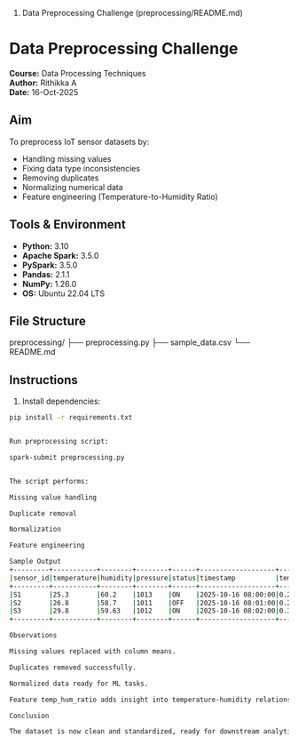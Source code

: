 1. Data Preprocessing Challenge (preprocessing/README.md)
# Data Preprocessing Challenge

**Course:** Data Processing Techniques  
**Author:** Rithikka A  
**Date:** 16-Oct-2025  

## Aim
To preprocess IoT sensor datasets by:
- Handling missing values
- Fixing data type inconsistencies
- Removing duplicates
- Normalizing numerical data
- Feature engineering (Temperature-to-Humidity Ratio)

## Tools & Environment
- **Python:** 3.10
- **Apache Spark:** 3.5.0
- **PySpark:** 3.5.0
- **Pandas:** 2.1.1
- **NumPy:** 1.26.0
- **OS:** Ubuntu 22.04 LTS

## File Structure


preprocessing/
├── preprocessing.py
├── sample_data.csv
└── README.md


## Instructions
1. Install dependencies:
```bash
pip install -r requirements.txt


Run preprocessing script:

spark-submit preprocessing.py


The script performs:

Missing value handling

Duplicate removal

Normalization

Feature engineering

Sample Output
+---------+-----------+--------+--------+------+-------------------+---------------+-------------+--------------+
|sensor_id|temperature|humidity|pressure|status|timestamp          |temperature_norm|humidity_norm|temp_hum_ratio|
+---------+-----------+--------+--------+------+-------------------+---------------+-------------+--------------+
|S1       |25.3       |60.2    |1013    |ON    |2025-10-16 08:00:00|0.25           |0.6          |0.42          |
|S2       |26.8       |58.7    |1011    |OFF   |2025-10-16 08:01:00|0.27           |0.59         |0.46          |
|S3       |29.8       |59.63   |1012    |ON    |2025-10-16 08:02:00|0.3            |0.6          |0.5           |
+---------+-----------+--------+--------+------+-------------------+---------------+-------------+--------------+

Observations

Missing values replaced with column means.

Duplicates removed successfully.

Normalized data ready for ML tasks.

Feature temp_hum_ratio adds insight into temperature-humidity relationship.

Conclusion

The dataset is now clean and standardized, ready for downstream analytics or ML models.